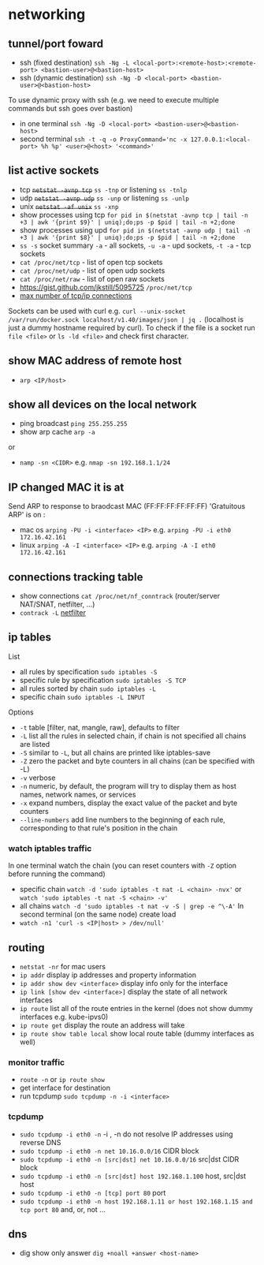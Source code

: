 # networking

## tunnel/port foward

 - ssh (fixed destination) `ssh -Ng -L <local-port>:<remote-host>:<remote-port> <bastion-user>@<bastion-host>`
 - ssh (dynamic destination) `ssh -Ng -D <local-port> <bastion-user>@<bastion-host>`

To use dynamic proxy with ssh (e.g. we need to execute multiple commands but ssh goes over bastion)
 - in one terminal `ssh -Ng -D <local-port> <bastion-user>@<bastion-host>`
 - second terminal `ssh -t -q -o ProxyCommand='nc -x 127.0.0.1:<local-port> %h %p' <user>@<host> '<command>'`

## list active sockets
 - tcp ~~`netstat -avnp tcp`~~ `ss -tnp` or listening `ss -tnlp`
 - udp ~~`netstat -avnp udp`~~ `ss -unp` or listening `ss -unlp`
 - unix ~~`netstat -af unix`~~ `ss -xnp`
 - show processes using tcp `for pid in $(netstat -avnp tcp | tail -n +3 | awk '{print $9}' | uniq);do;ps -p $pid | tail -n +2;done`
 - show processes using upd `for pid in $(netstat -avnp udp | tail -n +3 | awk '{print $8}' | uniq);do;ps -p $pid | tail -n +2;done`
 - `ss -s` socket summary `-a` - all sockets, `-u -a` - upd sockets, `-t -a` - tcp sockets
 - `cat /proc/net/tcp` - list of open tcp sockets
 - `cat /proc/net/udp` - list of open udp sockets
 - `cat /proc/net/raw` - list of open raw sockets
 - https://gist.github.com/jkstill/5095725 `/proc/net/tcp`
 - [max number of tcp/ip connections](https://stackoverflow.com/questions/410616/increasing-the-maximum-number-of-tcp-ip-connections-in-linux)

Sockets can be used with curl e.g. `curl --unix-socket /var/run/docker.sock localhost/v1.40/images/json | jq .` (localhost is just a
dummy hostname required by curl). To check if the file is a socket run `file <file>` or `ls -ld <file>` and check first character.

## show MAC address of remote host
 - `arp <IP/host>`

## show all devices on the local network
 - ping broadcast `ping 255.255.255`
 - show arp cache `arp -a`

or
 - `namp -sn <CIDR>` e.g. `nmap -sn 192.168.1.1/24`

## IP changed MAC it is at
Send ARP to response to braodcast MAC (FF:FF:FF:FF:FF:FF) 'Gratuitous ARP' <IP> is on <interface>:
 - mac os `arping -PU -i <interface> <IP>` e.g. `arping -PU -i eth0 172.16.42.161`
 - linux `arping -A -I <interface> <IP>` e.g. `arping -A -I eth0 172.16.42.161`

## connections tracking table
 - show connections `cat /proc/net/nf_conntrack` (router/server NAT/SNAT, netfilter, ...)
 - `contrack -L` [netfilter](https://netfilter.org/projects/conntrack-tools/index.html)

## ip tables
List
 - all rules by specification `sudo iptables -S`
 - specific rule by specification `sudo iptables -S TCP`
 - all rules sorted by chain `sudo iptables -L`
 - specific chain `sudo iptables -L INPUT`

Options
 - `-t` table [filter, nat, mangle, raw], defaults to filter
 - `-L` list all the rules in selected chain, if chain is not specified all chains are listed
 - `-S` similar to `-L`, but all chains are printed like iptables-save
 - `-Z` zero the packet and byte counters in all chains (can be specified with -L)
 - `-v` verbose
 - `-n` numeric, by default, the program will try to display them as host names, network names, or services
 - `-x` expand numbers, display the exact value of the packet and byte counters
 - `--line-numbers` add line numbers to the beginning of each rule, corresponding to that rule's position in the chain

### watch iptables traffic
In one terminal watch the chain (you can reset counters with `-Z` option before running the command)
 - specific chain `watch -d 'sudo iptables -t nat -L <chain> -nvx'` or `watch 'sudo iptables -t nat -S <chain> -v'`
 - all chains `watch -d 'sudo iptables -t nat -v -S | grep -e ^\-A'`
In second terminal (on the same node) create load
 - `watch -n1 'curl -s <IP|host> > /dev/null'`

## routing
 - `netstat -nr` for mac users
 - `ip addr` display ip addresses and property information
 - `ip addr show dev <interface>` display info only for the interface
 - `ip link [show dev <interface>]` display the state of all network interfaces
 - `ip route` list all of the route entries in the kernel (does not show dummy interfaces e.g. kube-ipvs0)
 - `ip route get` display the route an address will take
 - `ip route show table local` show local route table (dummy interfaces as well)

### monitor traffic
 - `route -n` or `ip route show`
 - get interface for destination
 - run tcpdump `sudo tcpdump -n -i <interface>`

### tcpdump
 - `sudo tcpdump -i eth0 -n` -i <interface>, -n do not resolve IP addresses using reverse DNS
 - `sudo tcpdump -i eth0 -n net 10.16.0.0/16` CIDR block
 - `sudo tcpdump -i eth0 -n [src|dst] net 10.16.0.0/16` src|dst CIDR block
 - `sudo tcpdump -i eth0 -n [src|dst] host 192.168.1.100` host, src|dst host
 - `sudo tcpdump -i eth0 -n [tcp] port 80` port
 - `sudo tcpdump -i eth0 -n host 192.168.1.11 or host 192.168.1.15 and tcp port 80` and, or, not ...
 
## dns
 - dig show only answer `dig +noall +answer <host-name>`
